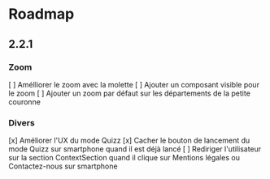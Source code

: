 # Roadmap

## 2.2.1

### Zoom

[ ] Amélliorer le zoom avec la molette
[ ] Ajouter un composant visible pour le zoom
[ ] Ajouter un zoom par défaut sur les départements de la petite couronne

### Divers

[x] Améliorer l'UX du mode Quizz
[x] Cacher le bouton de lancement du mode Quizz sur smartphone quand il est déjà lancé
[ ] Rediriger l'utilisateur sur la section ContextSection quand il clique sur Mentions légales ou Contactez-nous sur smartphone
